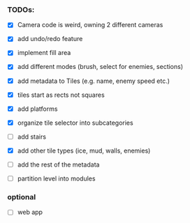 ### TODOs:
- [x] Camera code is weird, owning 2 different cameras
- [x] add undo/redo feature
- [x] implement fill area
- [x] add different modes (brush, select for enemies, sections)
- [x] add metadata to Tiles (e.g. name, enemy speed etc.)
- [x] tiles start as rects not squares
- [x] add platforms
- [x] organize tile selector into subcategories
- [ ] add stairs
- [x] add other tile types (ice, mud, walls, enemies)
- [ ] add the rest of the metadata
- [ ] partition level into modules


### optional
- [ ] web app